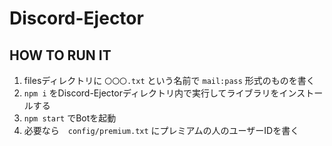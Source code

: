 # Discord-Ejector
## HOW TO RUN IT
1. filesディレクトリに `〇〇〇.txt` という名前で `mail:pass` 形式のものを書く
2. `npm i` をDiscord-Ejectorディレクトリ内で実行してライブラリをインストールする
3. `npm start` でBotを起動
4. 必要なら　`config/premium.txt` にプレミアムの人のユーザーIDを書く
